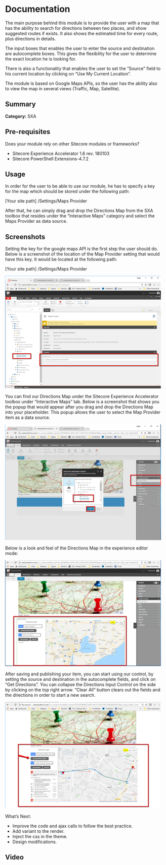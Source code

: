# Documentation

The main purpose behind this module is to provide the user with a map that has the ability to search for directions between two places, and show suggested routes if exists. It also shows the estimated time for every route, plus directions in details. 

The input boxes that enables the user to enter the source and destination are autocomplete boxes. This gives the flexibility for the user to determine the exact location he is looking for.

There is also a functionality that enables the user to set the “Source” field to his current location by clicking on “Use My Current Location”. 

The module is based on Google Maps APIs, so the user has the ability also to view the map in several views (Traffic, Map, Satellite).

## Summary

**Category:** SXA

## Pre-requisites

Does your module rely on other Sitecore modules or frameworks?

- Sitecore Experience Accelerator 1.6 rev. 180103 
- Sitecore PowerShell Extensions-4.7.2


## Usage

In order for the user to be able to use our module, he has to specify a key for the map which should be stored under the following path:

[Your site path] /Settings/Maps Provider

After that, he can simply drag and drop the Directions Map from the SXA toolbox that resides under the “Interactive Maps” category and select the Maps Provider as data source.
 
## Screenshots

Setting the key for the google maps API is the first step the user should do. 
Below is a screenshot of the location of the Map Provider setting that would have this key. It would be located at the following path:

[Your site path] /Settings/Maps Provider

![p1](images/p1.png?raw=true "p1")

You can find our Directions Map under the Sitecore Experience Accelerator toolbox under “Interactive Maps” tab. Below is a screenshot that shows you the popup that would appear after you drag and drop the Directions Map into your placeholder. This popup allows the user to select the Map Provider item as a data source.

![p2](images/p2.png?raw=true "p2")

Below is a look and feel of the Directions Map in the experience editor mode:

![p3](images/p3.png?raw=true "p3")

After saving and publishing your item, you can start using our control, by setting the source and destination in the autocomplete fields, and click on “Get Directions”. You can collapse the Directions Input Control on the side by clicking on the top right arrow. “Clear All” button clears out the fields and the directions in order to start a new search.

![p4](images/p4.png?raw=true "p4")

What’s Next:
- Improve the code and ajax calls to follow the best practice.
- Add variant to the render.
- Inject the css in the theme.
- Design modifications.

## Video
